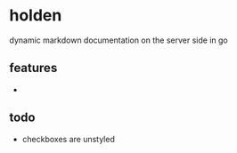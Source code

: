 # holden

dynamic markdown documentation on the server side in go

## features
- 

## todo
- checkboxes are unstyled